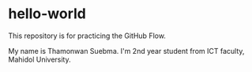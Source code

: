 # hello-world
This repository is for practicing the GitHub Flow.

My name is Thamonwan Suebma. I'm 2nd year student from ICT faculty, Mahidol University.
